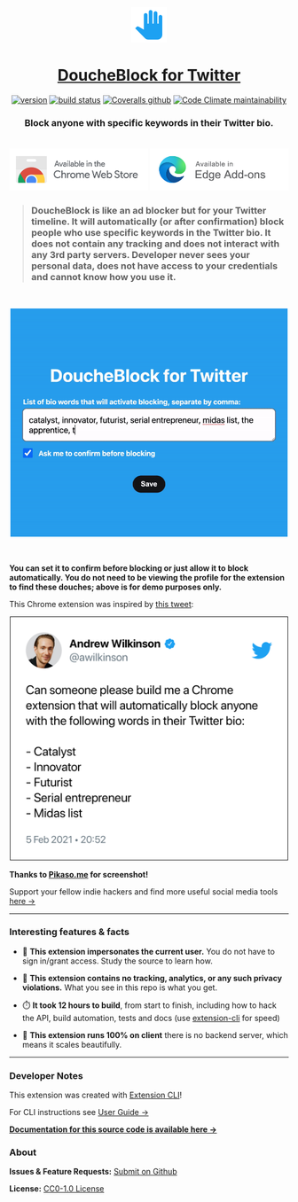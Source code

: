 <p align="center">
  <a href="https://chrome.google.com/webstore/detail/eeledoologbepiegnccedjigjkblhmhi">
    <img alt="DoucheBlock for Twitter" 
    src="https://raw.githubusercontent.com/MobileFirstLLC/doucheblock/master/assets/img/128x128.png" width="64" />
  </a>
</p>
<h1 align="center">
  <a href="https://chrome.google.com/webstore/detail/eeledoologbepiegnccedjigjkblhmhi">DoucheBlock for Twitter</a>
</h1>

<p align="center">
<a href="https://chrome.google.com/webstore/detail/eeledoologbepiegnccedjigjkblhmhi"><img src="https://img.shields.io/chrome-web-store/v/eeledoologbepiegnccedjigjkblhmhi?label=latest%20release&color=1da1f2" alt="version"/></a> <a href="https://travis-ci.com/github/MobileFirstLLC/doucheblock"><img alt="build status" src="https://travis-ci.com/MobileFirstLLC/doucheblock.svg?branch=master"></a> <a href="https://coveralls.io/github/MobileFirstLLC/doucheblock"><img alt="Coveralls github" src="https://img.shields.io/coveralls/github/MobileFirstLLC/doucheblock"></a> <a href="https://codeclimate.com/github/MobileFirstLLC/doucheblock/maintainability"><img alt="Code Climate maintainability" src="https://img.shields.io/codeclimate/maintainability/MobileFirstLLC/doucheblock"></a>

<h3 align="center">
  Block anyone with specific keywords in their Twitter bio.<br/><br/>
</h3>

<p align="center">
<a href="https://chrome.google.com/webstore/detail/eeledoologbepiegnccedjigjkblhmhi"><img alt="install at chrome web store" width="250" src="https://raw.githubusercontent.com/MobileFirstLLC/doucheblock/master/.github/badge.png"/></a> <a href="https://microsoftedge.microsoft.com/addons/detail/jjamkfoaemeiacomhpidlhkjinmpmkpj"><img alt="Edge Add-Ons" width="250" 
src="https://raw.githubusercontent.com/MobileFirstLLC/doucheblock/master/.github/badge-edge.png"/></a>
</p>

> ### DoucheBlock is like an ad blocker but for your Twitter timeline. It will automatically (or after confirmation) block people who use specific keywords in the Twitter bio. It does not contain any tracking and does not interact with any 3rd party servers. Developer never sees your personal data, does not have access to your credentials and cannot know how you use it.
> 
<br/>

<p align="center">
<img alt="preview" width="500" src="https://raw.githubusercontent.com/MobileFirstLLC/doucheblock/master/.github/preview.gif"/>
</p>
<br/>



**You can set it to confirm before blocking or just allow it to block automatically.  You do not need to be viewing the profile for the extension to find these douches; above is for demo purposes only.**

This Chrome extension was inspired by [this tweet](https://twitter.com/awilkinson/status/1357794228030509056):

<p align="center">
<img width="500" border="1" alt="screenshot" src="https://raw.githubusercontent.com/MobileFirstLLC/doucheblock/master/.github/screenshot.png"/>
</p>

**Thanks to [Pikaso.me](https://pikaso.me/) for screenshot!** 

Support your fellow indie hackers and find more useful social media tools [here &rarr;](https://github.com/MobileFirstLLC/social-media-hacker-list)

* * *

### Interesting features & facts

- 🤯 **This extension impersonates the current user.** You do not have to sign in/grant access.
Study the source to learn how.

- 🙈 **This extension contains no tracking, analytics, or any such privacy violations.** What you see in  this repo is what you get.

- ⏱️ **It took 12 hours to build**, from start to finish, including how to hack the API, build automation, tests and docs 
   (use [extension-cli](https://github.com/MobileFirstLLC/extension-cli) for speed)

- 🎉 **This extension runs 100% on client** there is no backend server, which means it scales beautifully.

* * *

### Developer Notes 

This extension was created with [Extension CLI](https://oss.mobilefirst.me/extension-cli/)!

For CLI instructions see [User Guide &rarr;](https://oss.mobilefirst.me/extension-cli/)

**[Documentation for this source code is available here &rarr;](http://oss.mobilefirst.me/doucheblock/)**

### About

**Issues & Feature Requests:** [Submit on Github](https://github.com/MobileFirstLLC/doucheblock/issues/new/choose)

**License:** [CC0-1.0 License](https://github.com/MobileFirstLLC/doucheblock/blob/master/LICENSE)

